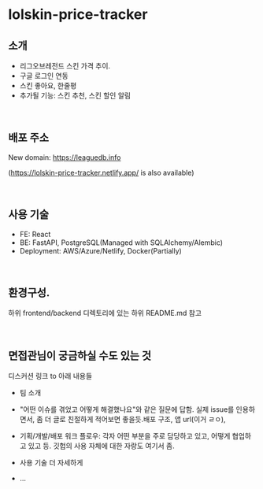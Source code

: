 # lolskin-price-tracker

## 소개
 - 리그오브레전드 스킨 가격 추이.
 - 구글 로그인 연동
 - 스킨 좋아요, 한줄평
 - 추가될 기능: 스킨 추천, 스킨 할인 알림

<br>


## 배포 주소
New domain: https://leaguedb.info

(https://lolskin-price-tracker.netlify.app/ is also available)

<br>


## 사용 기술
 - FE: React
 - BE: FastAPI, PostgreSQL(Managed with SQLAlchemy/Alembic)
 - Deployment: AWS/Azure/Netlify, Docker(Partially)

<br>


## 환경구성.
하위 frontend/backend 디렉토리에 있는 하위 README.md 참고

<br>


## 면접관님이 궁금하실 수도 있는 것
디스커션 링크 to 아래 내용들

 - 팀 소개

 - "어떤 이슈를 겪었고 어떻게 해결했나요"와 같은 질문에 답함. 실제 issue를 인용하면서, 좀 더 글로 친절하게 적어보면 좋을듯.배포 구조, 앱 url(이거 ㄹㅇ),

 - 기획/개발/배포 워크 플로우: 각자 어떤 부분을 주로 담당하고 있고, 어떻게 협업하고 있고 등. 깃헙의 사용 자체에 대한 자랑도 여기서 좀.

 - 사용 기술 더 자세하게
 
 - ...